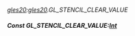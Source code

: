 _[gles20](../../modules/gles20/gles20-module.md):[gles20](../../modules/gles20/gles20-module.md).GL\_STENCIL\_CLEAR\_VALUE_
##### Const GL\_STENCIL\_CLEAR\_VALUE:[Int](../../modules/wonkey/wonkey-types-int.md)
